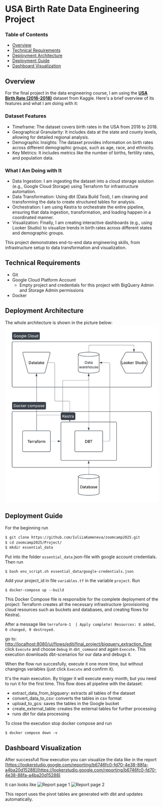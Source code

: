 # USA Birth Rate Data Engineering Project

### Table of Contents
- [Overview](#overview)
- [Technical Requirements](#technical-requirements)
- [Deployment Architecture](#deployment-architecture)
- [Deployment Guide](#deployment-guide)
- [Dashboard Visualization](#dashboard-visualization)

## Overview

For the final project in the data engineering course, I am using the [<b>USA Birth Rate (2016-2018)</b>](https://console.cloud.google.com/marketplace/product/center-disease-control/wonder-births?hl=ru&inv=1&invt=Abs1rg) dataset from Kaggle. Here's a brief overview of its features and what I am doing with it:

### Dataset Features
- Timeframe: The dataset covers birth rates in the USA from 2016 to 2018.
- Geographical Granularity: It includes data at the state and county levels, allowing for detailed regional analysis.
- Demographic Insights: The dataset provides information on birth rates across different demographic groups, such as age, race, and ethnicity.
- Key Metrics: It includes metrics like the number of births, fertility rates, and population data.

### What I Am Doing with It
- Data Ingestion: I am ingesting the dataset into a cloud storage solution (e.g., Google Cloud Storage) using Terraform for infrastructure automation.
- Data Transformation: Using dbt (Data Build Tool), I am cleaning and transforming the data to create structured tables for analysis.
- Orchestration: I am using Kestra to orchestrate the entire pipeline, ensuring that data ingestion, transformation, and loading happen in a coordinated manner.
- Visualization: Finally, I am creating interactive dashboards (e.g., using Looker Studio) to visualize trends in birth rates across different states and demographic groups.

This project demonstrates end-to-end data engineering skills, from infrastructure setup to data transformation and visualization. 

## Technical Requirements

- Git
- Google Cloud Platform Account
    - Empty project and credentials for this project with BigQuery Admin and Storage Admin permissions
- Docker

## Deployment Architecture

The whole architecture is shown in the picture below:
![Architecture](img/Architecture.png)

## Deployment Guide

For the beginning run
```bash
$ git clone https://github.com/IuliiaKameneva/zoomcamp2025.git
$ cd zoomcamp2025/Project/
$ mkdir essential_data
```
Put into the folder `essential_data` json-file with google account credentials. Then run
```
$ bash env_script.sh essential_data/google-credentials.json
```
Add your project_id in file `variables.tf` in the variable `project`. Run
```
$ docker-compose up --build
```
This Docker Compose file is responsible for the complete deployment of the project: Terraform creates all the necessary infrastructure (provisioning cloud resources such as buckets and databases, and creating flows for Kestra).

After a message like
```terraform-1  | Apply complete! Resources: 8 added, 0 changed, 0 destroyed.```

go to:
[http://localhost:8080/ui/flows/edit/final_project/bigquery_extraction_flow](http://localhost:8080/ui/flows/edit/final_project/bigquery_extraction_flow)
click `Execute` and choose `Debug` in `dbt_command` and again `Execute`.
This execution downloads dbt-scenarios for our data and debugs it. 

When the flow run succesfully, execute it one more time, but without changings variables (just click `Execute` and confirm it). 

It's the main execution. By trigger it will execute every month, but you need to run it for the first time. This flow does all pipeline with the dataset:
- extract_data_from_bigquery: extracts all tables of the dataset
- convert_data_to_csv: converts the tables in csv format
- upload_to_gcs: saves the tables in the Google bucket
- create_external_table: creates the external tables for further processing 
- runs dbt for data processing

To close the execution stop docker compose and run
```
$ docker compose down -v
```

## Dashboard Visualization
After successfull flow execution you can visualize the data like in the report [https://lookerstudio.google.com/reporting/b6746fc0-fd70-4e38-88fa-a4ba20d15288](https://lookerstudio.google.com/reporting/b6746fc0-fd70-4e38-88fa-a4ba20d15288)

It can looks like
![Report page 1](img/report_page1.png)
![Report page 2](img/report_page2.png)

This report uses the pivot tables are generated with dbt and updates automatically.
